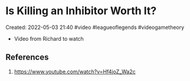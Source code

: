 # Is Killing an Inhibitor Worth It?

Created: 2022-05-03 21:40
#video #leagueoflegends #videogametheory

- Video from Richard to watch

## References
1. https://www.youtube.com/watch?v=Hf4joZ_Wa2c

